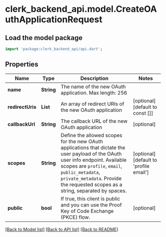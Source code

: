 # clerk_backend_api.model.CreateOAuthApplicationRequest

## Load the model package
```dart
import 'package:clerk_backend_api/api.dart';
```

## Properties
Name | Type | Description | Notes
------------ | ------------- | ------------- | -------------
**name** | **String** | The name of the new OAuth application. Max length: 256 | 
**redirectUris** | **List<String>** | An array of redirect URIs of the new OAuth application | [optional] [default to const []]
**callbackUrl** | **String** | The callback URL of the new OAuth application | [optional] 
**scopes** | **String** | Define the allowed scopes for the new OAuth applications that dictate the user payload of the OAuth user info endpoint. Available scopes are `profile`, `email`, `public_metadata`, `private_metadata`. Provide the requested scopes as a string, separated by spaces. | [optional] [default to 'profile email']
**public** | **bool** | If true, this client is public and you can use the Proof Key of Code Exchange (PKCE) flow. | [optional] 

[[Back to Model list]](../README.md#documentation-for-models) [[Back to API list]](../README.md#documentation-for-api-endpoints) [[Back to README]](../README.md)


